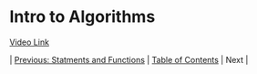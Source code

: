 # Intro to Algorithms
[Video Link](https://youtu.be/rL8X2mlNHPM)

| [Previous: Statments and Functions](../12/README.md) | [Table of Contents](../README.md#table-of-contents) | Next |
